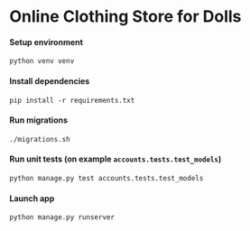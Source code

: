 # Online Clothing Store for Dolls

#### Setup environment
```python venv venv```

#### Install dependencies
```pip install -r requirements.txt```

#### Run migrations
```./migrations.sh```

#### Run unit tests (on example `accounts.tests.test_models`)
```python manage.py test accounts.tests.test_models```

#### Launch app
```python manage.py runserver```